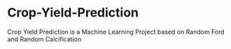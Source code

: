 # Crop-Yield-Prediction
Crop Yield Prediction is a Machine Learning Project based on Random Ford and Random Calcification 
